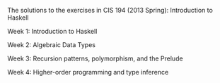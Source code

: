 The solutions to the exercises in CIS 194 (2013 Spring): Introduction to Haskell

Week 1: Introduction to Haskell

Week 2: Algebraic Data Types

Week 3: Recursion patterns, polymorphism, and the Prelude

Week 4: Higher-order programming and type inference
